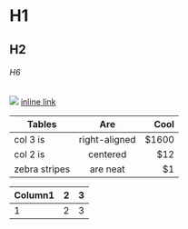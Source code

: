 # H1
## H2
###### H6

![](image.png)
[inline link](www.google.com)


| Tables        | Are           | Cool  |
| ------------- |:-------------:| -----:|
| col 3 is      | right-aligned | $1600 |
| col 2 is      | centered      |   $12 |
| zebra stripes | are neat      |    $1 |

| Column1 |2     | 3 |
|---------|:----:| -:|
|1        | 2    |  3|




